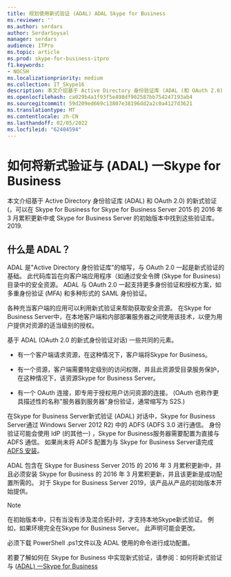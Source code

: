 ```yaml
---
title: 规划使用新式验证 (ADAL) ADAL Skype for Business
ms.reviewer: ''
ms.author: serdars
author: SerdarSoysal
manager: serdars
audience: ITPro
ms.topic: article
ms.prod: skype-for-business-itpro
f1.keywords:
- NOCSH
ms.localizationpriority: medium
ms.collection: IT_Skype16
description: 本文介绍基于 Active Directory 身份验证库 (ADAL (和 OAuth 2.0) 新式验证) 是什么。
ms.openlocfilehash: ca029b4a1f93f5e498df902587bb754247193ab4
ms.sourcegitcommit: 59d209ed669c13807e38196dd2a2c0a4127d3621
ms.translationtype: MT
ms.contentlocale: zh-CN
ms.lasthandoff: 02/05/2022
ms.locfileid: "62404594"
---
```

# <a name="how-to-use-modern-authentication-adal-with-skype-for-business"></a>如何将新式验证与 (ADAL) 一Skype for Business
 
本文介绍基于 Active Directory 身份验证库 (ADAL) 和 OAuth 2.0) 的新式验证 (，可以在 Skype for Business for Skype for Business Server 2015 的 2016 年 3 月累积更新中或 Skype for Business Server 的初始版本中找到这些验证库。 2019.
  
## <a name="what-is-adal"></a>什么是 ADAL？

ADAL 是"Active Directory 身份验证库"的缩写，与 OAuth 2.0 一起是新式验证的基础。 此代码库旨在向客户端应用程序（如通过安全令牌 (Skype for Business) 目录中的安全资源。 ADAL 与 OAuth 2.0 一起支持更多身份验证和授权方案，如多重身份验证 (MFA) 和多种形式的 SAML 身份验证。
  
各种充当客户端的应用可以利用新式验证来帮助获取安全资源。 在Skype for Business Server中，在本地客户端和内部部署服务器之间使用该技术，以便为用户提供对资源的适当级别的授权。
  
基于 ADAL (OAuth 2.0 的新式身份验证对话) 一些共同的元素。
  
- 有一个客户端请求资源，在这种情况下，客户端将Skype for Business。
    
- 有一个资源，客户端需要特定级别的访问权限，并且此资源受目录服务保护，在这种情况下，该资源Skype for Business Server。
    
- 有一个 OAuth 连接，即专用于授权用户访问资源的连接。  (OAuth 也称作更具描述性的名称"服务器到服务器"身份验证，通常缩写为 S2S.) 
    
在Skype for Business Server新式验证 (ADAL) 对话中，Skype for Business Server通过 Windows Server 2012 R2) 中的 ADFS (ADFS 3.0 进行通信。 身份验证可能会使用 IdP (的其他一) ，Skype for Business服务器需要配置为直接与 ADFS 通信。 如果尚未将 ADFS 配置为与 Skype for Business Server请完成 [ADFS 安装](/previous-versions/windows/it-pro/windows-server-2008-R2-and-2008/dd727938(v=ws.10))。
  
ADAL 包含在 Skype for Business Server 2015 的 2016 年 3 月累积更新中，并且必须安装 Skype for Business 的 2016 年 3 月累积更新，并且该更新是成功配置所需的。 对于 Skype for Business Server 2019，该产品从产品的初始版本开始提供。
  
> [!NOTE]
> 在初始版本中，只有当没有涉及混合拓扑时，才支持本地Skype新式验证。 例如，如果环境完全在Skype for Business Server。 此声明可能会更改。 
  
必须下载 PowerShell .ps1文件以及 ADAL 使用的命令进行成功配置。

若要了解如何在 Skype for Business 中实现新式验证，请参阅：如何将新式验证与 ([ADAL) 一Skype for Business](/microsoft-365/enterprise/hybrid-modern-auth-overview)
